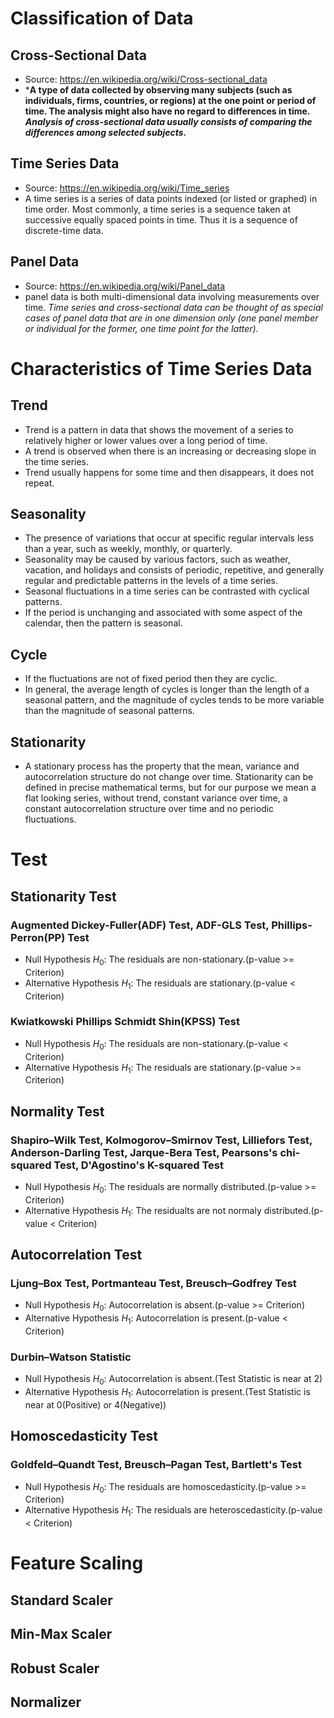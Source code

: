 # Classification of Data
## Cross-Sectional Data
- Source: https://en.wikipedia.org/wiki/Cross-sectional_data
- ***A type of data collected by observing many subjects (such as individuals, firms, countries, or regions) at the one point or period of time. The analysis might also have no regard to differences in time. *Analysis of cross-sectional data usually consists of comparing the differences among selected subjects.***
## Time Series Data
- Source: https://en.wikipedia.org/wiki/Time_series
- A time series is a series of data points indexed (or listed or graphed) in time order. Most commonly, a time series is a sequence taken at successive equally spaced points in time. Thus it is a sequence of discrete-time data.
## Panel Data
- Source: https://en.wikipedia.org/wiki/Panel_data
- panel data is both multi-dimensional data involving measurements over time. *Time series and cross-sectional data can be thought of as special cases of panel data that are in one dimension only (one panel member or individual for the former, one time point for the latter).*

# Characteristics of Time Series Data
## Trend
- Trend is a pattern in data that shows the movement of a series to relatively higher or lower values over a long period of time.
- A trend is observed when there is an increasing or decreasing slope in the time series.
- Trend usually happens for some time and then disappears, it does not repeat.
## Seasonality
- The presence of variations that occur at specific regular intervals less than a year, such as weekly, monthly, or quarterly.
- Seasonality may be caused by various factors, such as weather, vacation, and holidays and consists of periodic, repetitive, and generally regular and predictable patterns in the levels of a time series.
- Seasonal fluctuations in a time series can be contrasted with cyclical patterns.
- If the period is unchanging and associated with some aspect of the calendar, then the pattern is seasonal.
## Cycle
- If the fluctuations are not of fixed period then they are cyclic.
- In general, the average length of cycles is longer than the length of a seasonal pattern, and the magnitude of cycles tends to be more variable than the magnitude of seasonal patterns.
## Stationarity
- A stationary process has the property that the mean, variance and autocorrelation structure do not change over time. Stationarity can be defined in precise mathematical terms, but for our purpose we mean a flat looking series, without trend, constant variance over time, a constant autocorrelation structure over time and no periodic fluctuations.

# Test
## Stationarity Test
### Augmented Dickey-Fuller(ADF) Test, ADF-GLS Test, Phillips-Perron(PP) Test
- Null Hypothesis $H_0$: The residuals are non-stationary.(p-value >= Criterion)
- Alternative Hypothesis $H_1$: The residuals are stationary.(p-value < Criterion)
   
### Kwiatkowski Phillips Schmidt Shin(KPSS) Test 
- Null Hypothesis $H_0$: The residuals are non-stationary.(p-value < Criterion)
- Alternative Hypothesis $H_1$: The residuals are stationary.(p-value >= Criterion)
## Normality Test
### Shapiro–Wilk Test, Kolmogorov–Smirnov Test, Lilliefors Test, Anderson-Darling Test, Jarque-Bera Test, Pearsons's chi-squared Test, D'Agostino's K-squared Test
- Null Hypothesis $H_0$: The residuals are normally distributed.(p-value >= Criterion)
- Alternative Hypothesis $H_1$: The residualts are not normaly distributed.(p-value < Criterion)
## Autocorrelation Test
### Ljung–Box Test, Portmanteau Test, Breusch–Godfrey Test
- Null Hypothesis $H_0$: Autocorrelation is absent.(p-value >= Criterion)
- Alternative Hypothesis $H_1$: Autocorrelation is present.(p-value < Criterion)

### Durbin–Watson Statistic
- Null Hypothesis $H_0$: Autocorrelation is absent.(Test Statistic is near at 2)
- Alternative Hypothesis $H_1$: Autocorrelation is present.(Test Statistic is near at 0(Positive) or 4(Negative))
## Homoscedasticity Test
### Goldfeld–Quandt Test, Breusch–Pagan Test, Bartlett's Test
- Null Hypothesis $H_0$: The residuals are homoscedasticity.(p-value >= Criterion)
- Alternative Hypothesis $H_1$: The residuals are heteroscedasticity.(p-value < Criterion)

# Feature Scaling
## Standard Scaler
## Min-Max Scaler
## Robust Scaler
## Normalizer